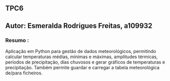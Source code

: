 ## TPC6
## Autor: Esmeralda Rodrigues Freitas, a109932
### Resumo :
Aplicação em Python para gestão de dados meteorológicos, permitindo calcular temperaturas médias, mínimas e máximas, amplitudes térmicas, períodos de precipitação, dias chuvosos e gerar gráficos de temperaturas e precipitação. Também permite guardar e carregar a tabela meteorológica de/para ficheiros.
